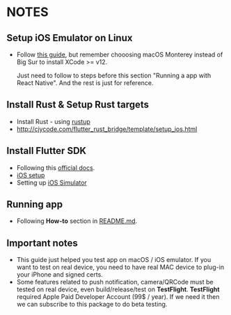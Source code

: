 # NOTES
## Setup iOS Emulator on Linux
- Follow [this guide](https://dev.to/ianito/how-to-emulate-ios-on-linux-with-docker-4gj3), but remember chooosing macOS Monterey instead of Big Sur to install XCode >= v12.

    Just need to follow to steps before this section "Running a app with React Native". And the rest is just for reference.

## Install Rust & Setup Rust targets
- Install Rust - using [rustup](https://www.rust-lang.org/tools/install)
- http://cjycode.com/flutter_rust_bridge/template/setup_ios.html


## Install Flutter SDK
- Following this [official docs](https://docs.flutter.dev/get-started/install/macos).
- [iOS setup](https://docs.flutter.dev/get-started/install/macos#ios-setup)
- Setting up [iOS Simulator](https://docs.flutter.dev/get-started/install/macos#set-up-the-ios-simulator)

## Running app
- Following **How-to** section in [README.md](/README.md#how-to).


## Important notes
- This guide just helped you test app on macOS / iOS emulator. If you want to test on real device, you need to have real MAC device to plug-in your iPhone and signed certs.
- Some features related to push notification, camera/QRCode must be tested on real device, even build/release/test on **TestFlight**.
**TestFlight** required Apple Paid Developer Account (99$ / year). 
If we need it then we can subscribe to this package to do beta testing.